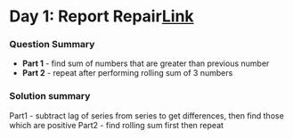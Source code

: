 # Day 1: Report Repair[Link](https://adventofcode.com/2021/day/1)

### Question Summary
- **Part 1** - find sum of numbers that are greater than previous number
- **Part 2** - repeat after performing rolling sum of 3 numbers

### Solution summary 
Part1 - subtract lag of series from series to get differences, then find those which are positive
Part2 - find rolling sum first then repeat